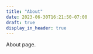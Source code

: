 ```yaml
---
title: "About"
date: 2023-06-30T16:21:50-07:00
draft: true
display_in_header: true
---
```


About page.